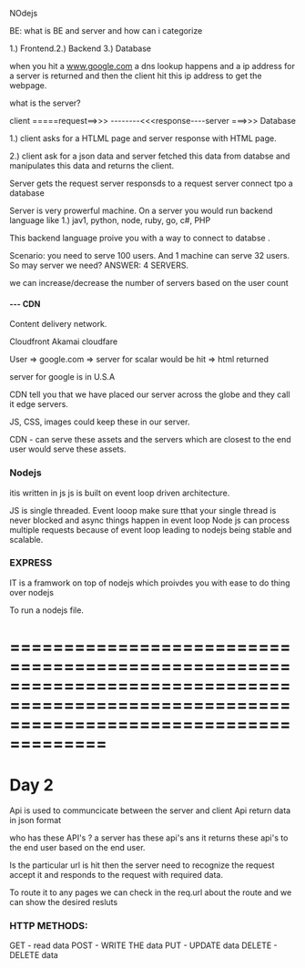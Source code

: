 NOdejs

BE:
what is BE and server and how can i categorize

1.) Frontend.2.) Backend 3.) Database

when you hit a www.google.com a dns lookup happens and a ip address for a server is returned and then the client hit this ip address to get the webpage.

what is the server?

client =====request==>>> --------<<<response----server ===>>> Database

1.) client asks for a HTLML page and server response with HTML page.

2.) client ask for a json data and server fetched this data from databse and manipulates this data and returns the client.

Server gets the request
server responsds to a request
server connect tpo a database

Server is very prowerful machine.
On a server you would run backend language like
1.) jav1, python, node, ruby, go, c#, PHP

This backend language proive you with a way to connect to databse .

Scenario:
you need to serve 100 users.
And 1 machine can serve 32 users.
So may server we need?
ANSWER: 4 SERVERS.

we can increase/decrease the number of servers based on the user count

#### --- CDN

Content delivery network.

Cloudfront
Akamai
cloudfare

User => google.com => server for scalar would be hit => html returned

server for google is in U.S.A

CDN tell you that we have placed our server across the globe and they call it edge servers.

JS, CSS, images could keep these in our server.

CDN - can serve these assets and the servers which are closest to the end user would serve these assets.

### Nodejs

itis written in js
js is built on event loop driven architecture.

JS is single threaded.
Event looop make sure tthat your single thread is never blocked and async things happen in event loop
Node js can process multiple requests because of event loop leading to nodejs being stable and scalable.

### EXPRESS

IT is a framwork on top of nodejs which proivdes you with ease to do thing over nodejs

To run a nodejs file.

# ===========================================================================================================================================

# Day 2

Api is used to communcicate between the server and client
Api return data in json format

who has these API's ? a server has these api's ans it returns these api's to the end user based on the end user.

Is the particular url is hit then the server need to recognize the request accept it and responds to the request with required data.

To route it to any pages we can check in the req.url about the route and we can show the desired resluts


### HTTP METHODS:
GET  - read data
POST  - WRITE THE data
PUT  - UPDATE data
DELETE  - DELETE data
